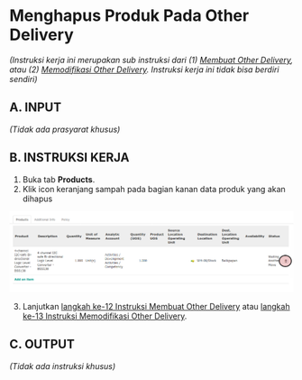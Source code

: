 # Menghapus Produk Pada Other Delivery

*(Instruksi kerja ini merupakan sub instruksi dari (1) [Membuat Other Delivery](./membuat.md), atau (2) [Memodifikasi Other Delivery](./modifikasi.md). Instruksi kerja ini tidak bisa berdiri sendiri)*

## A. INPUT

*(Tidak ada prasyarat khusus)*

## B. INSTRUKSI KERJA

1. Buka tab **Products**.
2. Klik icon keranjang sampah pada bagian kanan data produk yang akan dihapus

![](../../img/other-delivery/tombol-hapus-produk.png)

3. Lanjutkan [langkah ke-12 Instruksi Membuat Other Delivery](./membuat.md#l12) atau [langkah ke-13 Instruksi Memodifikasi Other Delivery](./modifikasi.md#l13).

## C. OUTPUT

*(Tidak ada instruksi khusus)*
